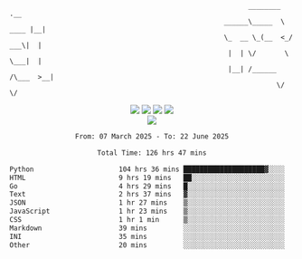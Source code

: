 ```
                                                           ________        .__ 
                                                     ______\_____  \  ____ |__|
                                                     \_  __ \_(__  <_/ ___\|  |
                                                      |  | \/       \  \___|  |
                                                      |__| /______  /\___  >__|
                                                                  \/     \/    
```

<div align="center">
  <img src="https://komarev.com/ghpvc/?username=r3ci&label=Profile%20views&color=000000&style=for-the-badge"/>
  <img src="https://img.shields.io/github/followers/R3CI?color=black&style=for-the-badge&logo=github&label=Follows"/>
  <img src="https://img.shields.io/github/stars/R3CI?color=black&style=for-the-badge&logo=github&label=Stars"/>
 
  <img src="https://github-widgetbox.vercel.app/api/profile?username=R3CI&data=followers,repositories,stars,commits&theme=rgb">
  <br>

  <img src="https://github-widgetbox.vercel.app/api/skills?languages=python,go,json&theme=rgb&includeNames=true">
  <br>
  
</p>

<!--START_SECTION:waka-->

```txt
From: 07 March 2025 - To: 22 June 2025

Total Time: 126 hrs 47 mins

Python                     104 hrs 36 mins ████████████████████▓░░░░   82.28 %
HTML                       9 hrs 19 mins   ██░░░░░░░░░░░░░░░░░░░░░░░   07.34 %
Go                         4 hrs 29 mins   █░░░░░░░░░░░░░░░░░░░░░░░░   03.54 %
Text                       2 hrs 37 mins   ▓░░░░░░░░░░░░░░░░░░░░░░░░   02.06 %
JSON                       1 hr 27 mins    ▒░░░░░░░░░░░░░░░░░░░░░░░░   01.15 %
JavaScript                 1 hr 23 mins    ▒░░░░░░░░░░░░░░░░░░░░░░░░   01.10 %
CSS                        1 hr 1 min      ▒░░░░░░░░░░░░░░░░░░░░░░░░   00.81 %
Markdown                   39 mins         ░░░░░░░░░░░░░░░░░░░░░░░░░   00.51 %
INI                        35 mins         ░░░░░░░░░░░░░░░░░░░░░░░░░   00.47 %
Other                      20 mins         ░░░░░░░░░░░░░░░░░░░░░░░░░   00.27 %
```

<!--END_SECTION:waka-->
